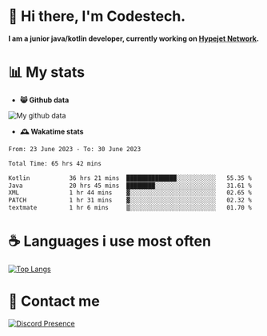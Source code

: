 # 👋 Hi there, I'm Codestech.
**I am a junior java/kotlin developer, currently working on [Hypejet Network](https://github.com/Hypejet).**

# 📊 My stats
- **😸 Github data**

![My github data](https://github-readme-stats.vercel.app/api?username=Codestech1&count_private=true&include_all_commits=true&theme=codeSTACKr)

- **🕰️ Wakatime stats**
<!--START_SECTION:waka-->

```txt
From: 23 June 2023 - To: 30 June 2023

Total Time: 65 hrs 42 mins

Kotlin           36 hrs 21 mins  ██████████████░░░░░░░░░░░   55.35 %
Java             20 hrs 45 mins  ████████░░░░░░░░░░░░░░░░░   31.61 %
XML              1 hr 44 mins    ▓░░░░░░░░░░░░░░░░░░░░░░░░   02.65 %
PATCH            1 hr 31 mins    ▓░░░░░░░░░░░░░░░░░░░░░░░░   02.32 %
textmate         1 hr 6 mins     ▒░░░░░░░░░░░░░░░░░░░░░░░░   01.70 %
```

<!--END_SECTION:waka-->

# ☕ Languages i use most often
[![Top Langs](https://github-readme-stats.vercel.app/api/top-langs/?username=Codestech1&layout=compact&langs_count=8&exclude_repo=window5000.github.io&theme=codeSTACKr)](https://github.com/anuraghazra/github-readme-stats)

# 💬 Contact me
[![Discord Presence](https://lanyard.cnrad.dev/api/650718742157852740)](https://discord.com/users/650718742157852740)
</br>
